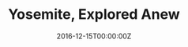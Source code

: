 ---
url: https://www.newhavenindependent.org/index.php/archives/entry/yosemite/
title: "Yosemite, Explored Anew"
publication: The New Haven Independent
date: 2016-12-15T00:00:00Z
image: ""
---